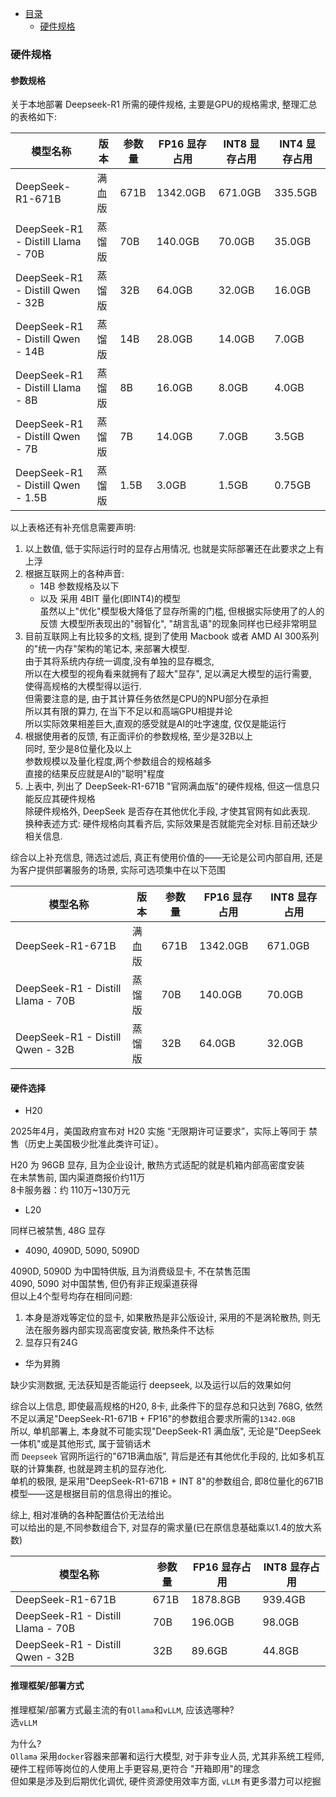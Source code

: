 
* [目录](#0)
  * [硬件规格](#1)


<h3 id="1">硬件规格</h3>

#### 参数规格

关于本地部署 Deepseek-R1 所需的硬件规格, 主要是GPU的规格需求, 整理汇总的表格如下:

| 模型名称                                | 版本   | 参数量 | FP16 显存占用 | INT8 显存占用 | INT4 显存占用 |
|---------------------------------------|--------|--------|---------------|---------------|---------------|
| DeepSeek-R1-671B                      | 满血版 | 671B   | 1342.0GB      | 671.0GB       | 335.5GB       |
| DeepSeek-R1 - Distill Llama - 70B     | 蒸馏版 | 70B    | 140.0GB       | 70.0GB        | 35.0GB        |
| DeepSeek-R1 - Distill Qwen - 32B      | 蒸馏版 | 32B    | 64.0GB        | 32.0GB        | 16.0GB        |
| DeepSeek-R1 - Distill Qwen - 14B      | 蒸馏版 | 14B    | 28.0GB        | 14.0GB        | 7.0GB         |
| DeepSeek-R1 - Distill Llama - 8B      | 蒸馏版 | 8B     | 16.0GB        | 8.0GB         | 4.0GB         |
| DeepSeek-R1 - Distill Qwen - 7B       | 蒸馏版 | 7B     | 14.0GB        | 7.0GB         | 3.5GB         |
| DeepSeek-R1 - Distill Qwen - 1.5B     | 蒸馏版 | 1.5B   | 3.0GB         | 1.5GB         | 0.75GB        |

以上表格还有补充信息需要声明:
1) 以上数值, 低于实际运行时的显存占用情况, 也就是实际部署还在此要求之上有上浮
2) 根据互联网上的各种声音:  
   - 14B 参数规格及以下  
   - 以及 采用 4BIT 量化(即INT4)的模型  
   虽然以上"优化"模型极大降低了显存所需的门槛, 但根据实际使用了的人的反馈
   大模型所表现出的"弱智化", "胡言乱语"的现象同样也已经非常明显
2) 目前互联网上有比较多的文档, 提到了使用 Macbook 或者 AMD AI 300系列的"统一内存"架构的笔记本, 来部署大模型.  
   由于其将系统内存统一调度,没有单独的显存概念,  
   所以在大模型的视角看来就拥有了超大"显存", 足以满足大模型的运行需要,  
   使得高规格的大模型得以运行.   
   但需要注意的是, 由于其计算任务依然是CPU的NPU部分在承担  
   所以其有限的算力, 在当下不足以和高端GPU相提并论  
   所以实际效果相差巨大,直观的感受就是AI的吐字速度, 仅仅是能运行  
3) 根据使用者的反馈, 有正面评价的参数规格, 至少是32B以上  
   同时, 至少是8位量化及以上  
   参数规模以及量化程度,两个参数组合的规格越多  
   直接的结果反应就是AI的"聪明"程度
4) 上表中, 列出了 DeepSeek-R1-671B "官网满血版"的硬件规格, 但这一信息只能反应其硬件规格  
   除硬件规格外, DeepSeek 是否存在其他优化手段, 才使其官网有如此表现.  
   换种表述方式: 硬件规格向其看齐后, 实际效果是否就能完全对标.目前还缺少相关信息.


综合以上补充信息, 筛选过滤后, 真正有使用价值的——无论是公司内部自用, 还是为客户提供部署服务的场景, 实际可选项集中在以下范围

| 模型名称                                | 版本   | 参数量 | FP16 显存占用 | INT8 显存占用 |
|---------------------------------------|--------|--------|---------------|---------------|
| DeepSeek-R1-671B                      | 满血版 | 671B   | 1342.0GB      | 671.0GB       |
| DeepSeek-R1 - Distill Llama - 70B     | 蒸馏版 | 70B    | 140.0GB       | 70.0GB        |
| DeepSeek-R1 - Distill Qwen - 32B      | 蒸馏版 | 32B    | 64.0GB        | 32.0GB        |


#### 硬件选择

- H20

2025年4月，美国政府宣布对 H20 实施 “无限期许可证要求”，实际上等同于 禁售（历史上美国极少批准此类许可证）。

H20 为 96GB 显存, 且为企业设计, 散热方式适配的就是机箱内部高密度安装  
在未禁售前, 国内渠道商报价约11万  
8卡服务器：约 110万~130万元

- L20

同样已被禁售, 48G 显存

- 4090, 4090D, 5090, 5090D

4090D, 5090D 为中国特供版, 且为消费级显卡, 不在禁售范围  
4090, 5090 对中国禁售, 但仍有非正规渠道获得  
但以上4个型号均存在相同问题:
1) 本身是游戏等定位的显卡, 如果散热是非公版设计, 采用的不是涡轮散热, 则无法在服务器内部实现高密度安装, 散热条件不达标 
2) 显存只有24G

- 华为昇腾

缺少实测数据, 无法获知是否能运行 deepseek, 以及运行以后的效果如何


综合以上信息, 即使最高规格的H20, 8卡, 此条件下的显存总和只达到 768G, 依然不足以满足"DeepSeek-R1-671B + FP16"的参数组合要求所需的```1342.0GB```  
所以, 单机部署上, 本身就不可能实现"DeepSeek-R1 满血版", 无论是"DeepSeek 一体机"或是其他形式, 属于营销话术  
而 ```Deepseek``` 官网所运行的"671B满血版", 背后是还有其他优化手段的, 比如多机互联的计算集群, 也就是跨主机的显存池化.  
单机的极限, 是采用"DeepSeek-R1-671B + INT 8"的参数组合, 即8位量化的671B模型——这是根据目前的信息得出的推论。

综上, 相对准确的各种配置估价无法给出  
可以给出的是,不同参数组合下, 对显存的需求量(已在原信息基础乘以1.4的放大系数)

| 模型名称                                | 参数量   | FP16 显存占用 | INT8 显存占用 |
|---------------------------------------|----------|---------------|---------------|
| DeepSeek-R1-671B                      | 671B   | 1878.8GB      | 939.4GB       |
| DeepSeek-R1 - Distill Llama - 70B     | 70B    | 196.0GB       | 98.0GB        |
| DeepSeek-R1 - Distill Qwen - 32B      | 32B    | 89.6GB        | 44.8GB        |


#### 推理框架/部署方式

推理框架/部署方式最主流的有```Ollama```和```vLLM```, 应该选哪种?  
选```vLLM```

为什么?  
```Ollama``` 采用```docker```容器来部署和运行大模型, 对于非专业人员, 尤其非系统工程师, 硬件工程师等岗位的人使用上手更容易,更符合
"开箱即用"的理念  
但如果是涉及到后期优化调优, 硬件资源使用效率方面, ```vLLM``` 有更多潜力可以挖掘
